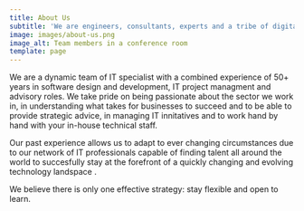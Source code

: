 ```yaml
---
title: About Us
subtitle: 'We are engineers, consultants, experts and a tribe of digital nomads'
image: images/about-us.png
image_alt: Team members in a conference room
template: page
---
```

We are a dynamic team of IT specialist with a combined experience of 50+ years in software design and development, IT project managment and advisory roles. We take pride on being passionate about the sector we work in, in understanding what takes for businesses to succeed and to be able to provide strategic advice, in managing IT innitatives and to work hand by hand with your in-house technical staff.

Our past experience allows us to adapt to ever changing circumstances due to our network of IT professionals capable of finding talent all around the world to succesfully stay at the forefront of a quickly changing and evolving technology landspace .

We believe there is only one effective strategy: stay flexible and open to learn.
